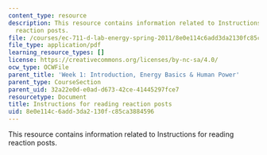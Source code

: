 ```yaml
---
content_type: resource
description: This resource contains information related to Instructions for reading
  reaction posts.
file: /courses/ec-711-d-lab-energy-spring-2011/8e0e114c6add3da2130fc85ca3884596_MITEC_711S11_read_react.pdf
file_type: application/pdf
learning_resource_types: []
license: https://creativecommons.org/licenses/by-nc-sa/4.0/
ocw_type: OCWFile
parent_title: 'Week 1: Introduction, Energy Basics & Human Power'
parent_type: CourseSection
parent_uid: 32a22e0d-e0ad-d673-42ce-41445297fce7
resourcetype: Document
title: Instructions for reading reaction posts
uid: 8e0e114c-6add-3da2-130f-c85ca3884596
---
```

This resource contains information related to Instructions for reading reaction posts.